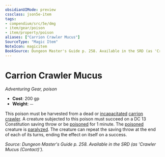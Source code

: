 ```yaml
---
obsidianUIMode: preview
cssclass: json5e-item
tags:
- compendium/src/5e/dmg
- item/gear/poison
- item/property/poison
aliases: ["Carrion Crawler Mucus"]
SourceType: "Magic Item"
NoteIcon: magicitem
BookSource: Dungeon Master's Guide p. 258. Available in the SRD (as 'Crawler Mucus (Contact)').
---
```

# Carrion Crawler Mucus
*Adventuring Gear, poison*  

- **Cost**: 200 gp
- **Weight**: ⏤

This poison must be harvested from a dead or [incapacitated](/2-Mechanics/CLI/rules/conditions.md#incapacitated) [carrion crawler](/2-Mechanics/CLI/bestiary/monstrosity/carrion-crawler.md). A creature subjected to this poison must succeed on a DC 13 Constitution saving throw or be [poisoned](/2-Mechanics/CLI/rules/conditions.md#poisoned) for 1 minute. The [poisoned](/2-Mechanics/CLI/rules/conditions.md#poisoned) creature is [paralyzed](/2-Mechanics/CLI/rules/conditions.md#paralyzed). The creature can repeat the saving throw at the end of each of its turns, ending the effect on itself on a success.

*Source: Dungeon Master's Guide p. 258. Available in the SRD (as 'Crawler Mucus (Contact)').*